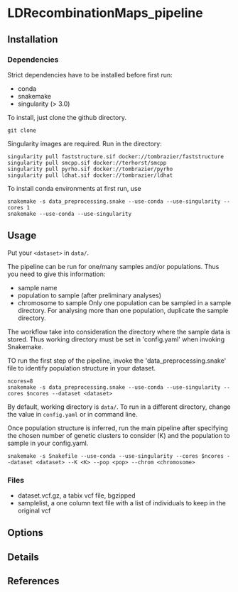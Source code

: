 # LDRecombinationMaps_pipeline

## Installation

### Dependencies

Strict dependencies have to be installed before first run:
- conda
- snakemake
- singularity (> 3.0)

To install, just clone the github directory.

```
git clone
```

Singularity images are required. Run in the directory:

```
singularity pull faststructure.sif docker://tombrazier/faststructure
singularity pull smcpp.sif docker://terhorst/smcpp
singularity pull pyrho.sif docker://tombrazier/pyrho
singularity pull ldhat.sif docker://tombrazier/ldhat
```

To install conda environments at first run, use

```
snakemake -s data_preprocessing.snake --use-conda --use-singularity --cores 1
snakemake --use-conda --use-singularity
```

## Usage

Put your `<dataset>` in `data/`.

The pipeline can be run for one/many samples and/or populations. Thus you need to give this information:
* sample name
* population to sample (after preliminary analyses)
* chromosome to sample
Only one population can be sampled in a sample directory. For analysing more than one population, duplicate the sample directory.

The workflow take into consideration the directory where the sample data is stored. Thus working directory must be set in 'config.yaml' when invoking Snakemake.

TO run the first step of the pipeline, invoke the 'data_preprocessing.snake' file to identify population structure in your dataset.

```
ncores=8
snakemake -s data_preprocessing.snake --use-conda --use-singularity --cores $ncores --dataset <dataset>
```

By default, working directory is `data/`. To run in a different directory, change the value in `config.yaml` or in command line.

Once population structure is inferred, run the main pipeline after specifying the chosen number of genetic clusters to consider (K) and the population to sample in your config.yaml.

```
snakemake -s Snakefile --use-conda --use-singularity --cores $ncores --dataset <dataset> --K <K> --pop <pop> --chrom <chromosome>
```

### Files

* dataset.vcf.gz, a tabix vcf file, bgzipped
* samplelist, a one column text file with a list of individuals to keep in the original vcf


## Options


## Details


## References
